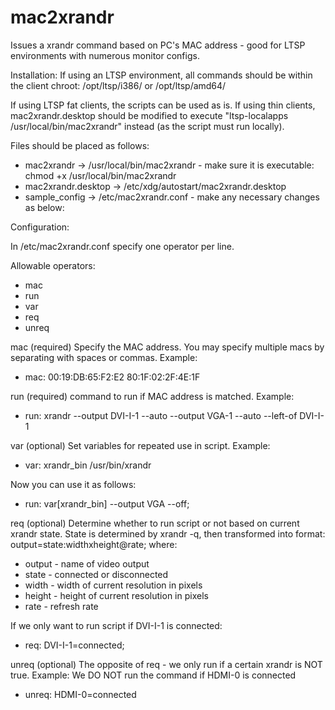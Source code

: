 mac2xrandr
==========

Issues a xrandr command based on PC's MAC address - good for LTSP environments with numerous monitor configs.


Installation: 
If using an LTSP environment, all commands should be within the client chroot: /opt/ltsp/i386/ or /opt/ltsp/amd64/

If using LTSP fat clients, the scripts can be used as is. If using thin clients, mac2xrandr.desktop should be modified to execute "ltsp-localapps /usr/local/bin/mac2xrandr" instead (as the script must run locally). 

Files should be placed as follows: 
 - mac2xrandr -> /usr/local/bin/mac2xrandr - make sure it is executable: chmod +x /usr/local/bin/mac2xrandr
 - mac2xrandr.desktop -> /etc/xdg/autostart/mac2xrandr.desktop
 - sample_config -> /etc/mac2xrandr.conf - make any necessary changes as below: 


Configuration: 

In /etc/mac2xrandr.conf specify one operator per line. 

Allowable operators: 

 - mac
 - run
 - var
 - req
 - unreq


mac (required)
Specify the MAC address. You may specify multiple macs by separating with spaces or commas. Example: 
 - mac: 00:19:DB:65:F2:E2 80:1F:02:2F:4E:1F


run (required)
command to run if MAC address is matched. Example: 
 - run: xrandr --output DVI-I-1 --auto --output VGA-1 --auto --left-of DVI-I-1


var (optional)
Set variables for repeated use in script. Example: 
 - var: xrandr_bin /usr/bin/xrandr

Now you can use it as follows: 
 - run: var[xrandr_bin] --output VGA --off;


req (optional)
Determine whether to run script or not based on current xrandr state. State is determined by xrandr -q, then transformed into format: output=state:widthxheight@rate; where: 

 - output - name of video output
 - state - connected or disconnected
 - width - width of current resolution in pixels
 - height - height of current resolution in pixels
 - rate - refresh rate

If we only want to run script if DVI-I-1 is connected: 
 - req: DVI-I-1=connected;


unreq (optional) 
The opposite of req - we only run if a certain xrandr is NOT true. Example: 
We DO NOT run the command if HDMI-0 is connected
 - unreq: HDMI-0=connected
